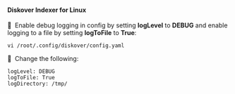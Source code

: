#### Diskover Indexer for Linux

🔴 &nbsp;Enable debug logging in config by setting **logLevel** to **DEBUG** and enable logging to a file by setting **logToFile** to **True**:
```
vi /root/.config/diskover/config.yaml
```

🔴 &nbsp;Change the following:
```
logLevel: DEBUG
logToFile: True
logDirectory: /tmp/
```
